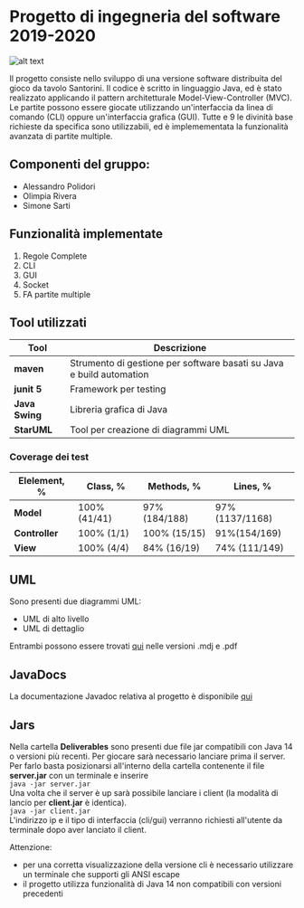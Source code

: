 # Progetto di ingegneria del software 2019-2020
![alt text](https://images-na.ssl-images-amazon.com/images/I/91irtho0CNL._SL1500_.jpg)

Il progetto consiste nello sviluppo di una versione software distribuita del gioco da tavolo Santorini.
Il codice è scritto in linguaggio Java, ed è stato realizzato applicando il pattern architetturale Model-View-Controller (MVC).
Le partite possono essere giocate utilizzando un'interfaccia da linea di comando (CLI) oppure un'interfaccia grafica (GUI).
Tutte e 9 le divinità base richieste da specifica sono utilizzabili, ed è implemementata la funzionalità avanzata di partite multiple. 


## Componenti del gruppo:
* Alessandro Polidori
* Olimpia Rivera
* Simone Sarti


## Funzionalità implementate
1. Regole Complete
2. CLI
3. GUI
4. Socket
5. FA partite multiple


## Tool utilizzati
|Tool            |Descrizione|
|----------------|-----------|
|__maven__|Strumento di gestione per software basati su Java e build automation|
|__junit 5__|Framework per testing|
|__Java Swing__|Libreria grafica di Java|
|__StarUML__|Tool per creazione di diagrammi UML|

### Coverage dei test
|Elelement, %|Class, %|Methods, %| Lines, %|
|------------|--------|----------|---------|
|__Model__|100% (41/41)|97% (184/188)| 97% (1137/1168)|
|__Controller__|100% (1/1)|100% (15/15)|91%(154/169)|
|__View__|100% (4/4)| 84% (16/19)| 74% (111/149)|


## UML
Sono presenti due diagrammi UML:
* UML di alto livello
* UML di dettaglio

Entrambi possono essere trovati [qui](https://github.com/simonesarti/ing-sw-2020-Polidori-Rivera-Sarti/tree/master/Deliverables/uml) nelle versioni .mdj e .pdf

## JavaDocs
La documentazione Javadoc relativa al progetto è disponibile [qui](https://github.com/simonesarti/ing-sw-2020-Polidori-Rivera-Sarti/tree/master/JavaDocs)


## Jars
Nella cartella **Deliverables** sono presenti due file jar compatibili con Java 14 o versioni più recenti.
Per giocare sarà necessario lanciare prima il server. Per farlo basta posizionarsi all'interno della cartella contenente il file **server.jar** con un terminale e inserire  
`java -jar server.jar`  
Una volta che il server è up sarà possibile lanciare i client (la modalità di lancio per **client.jar** è identica).  
`java -jar client.jar`  
L'indirizzo ip e il tipo di interfaccia (cli/gui) verranno richiesti all'utente da terminale dopo aver lanciato il client.  

Attenzione: 
* per una corretta visualizzazione della versione cli è necessario utilizzare un terminale che supporti gli ANSI escape
* il progetto utilizza funzionalità di Java 14 non compatibili con versioni precedenti





